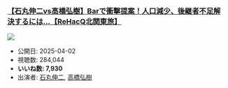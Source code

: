 ### [【石丸伸二vs高橋弘樹】Barで衝撃提案！人口減少、後継者不足解決するには…【ReHacQ北関東旅】](https://www.youtube.com/watch?v=zfUWk6zA77M)
[![](https://img.youtube.com/vi/zfUWk6zA77M/sddefault.jpg)](https://www.youtube.com/watch?v=zfUWk6zA77M)
-   公開日: 2025-04-02
-   視聴数: 284,044
-   **いいね数: 7,930**
-   出演者: [石丸伸二](/rehacq_fan/people/石丸伸二 "wikilink"), [高橋弘樹](/rehacq_fan/people/高橋弘樹 "wikilink")
